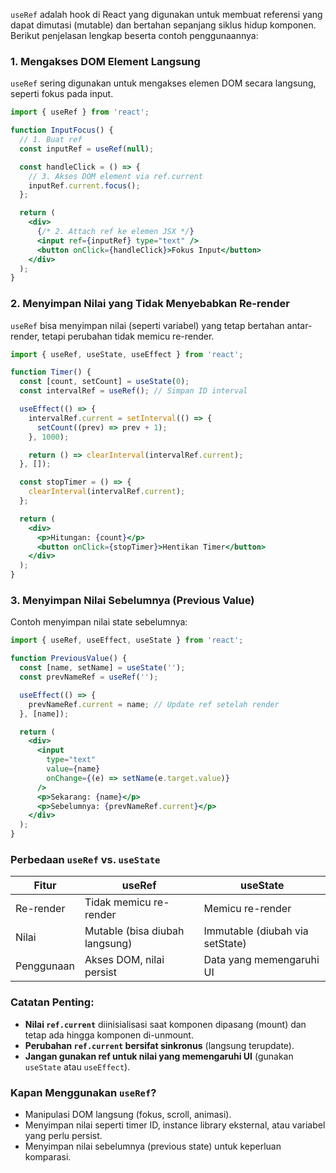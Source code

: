 `useRef` adalah hook di React yang digunakan untuk membuat referensi yang dapat dimutasi (mutable) dan bertahan sepanjang siklus hidup komponen. Berikut penjelasan lengkap beserta contoh penggunaannya:

### 1. **Mengakses DOM Element Langsung**
`useRef` sering digunakan untuk mengakses elemen DOM secara langsung, seperti fokus pada input.

```jsx
import { useRef } from 'react';

function InputFocus() {
  // 1. Buat ref
  const inputRef = useRef(null);

  const handleClick = () => {
    // 3. Akses DOM element via ref.current
    inputRef.current.focus();
  };

  return (
    <div>
      {/* 2. Attach ref ke elemen JSX */}
      <input ref={inputRef} type="text" />
      <button onClick={handleClick}>Fokus Input</button>
    </div>
  );
}
```

### 2. **Menyimpan Nilai yang Tidak Menyebabkan Re-render**
`useRef` bisa menyimpan nilai (seperti variabel) yang tetap bertahan antar-render, tetapi perubahan tidak memicu re-render.

```jsx
import { useRef, useState, useEffect } from 'react';

function Timer() {
  const [count, setCount] = useState(0);
  const intervalRef = useRef(); // Simpan ID interval

  useEffect(() => {
    intervalRef.current = setInterval(() => {
      setCount((prev) => prev + 1);
    }, 1000);

    return () => clearInterval(intervalRef.current);
  }, []);

  const stopTimer = () => {
    clearInterval(intervalRef.current);
  };

  return (
    <div>
      <p>Hitungan: {count}</p>
      <button onClick={stopTimer}>Hentikan Timer</button>
    </div>
  );
}
```

### 3. **Menyimpan Nilai Sebelumnya (Previous Value)**
Contoh menyimpan nilai state sebelumnya:

```jsx
import { useRef, useEffect, useState } from 'react';

function PreviousValue() {
  const [name, setName] = useState('');
  const prevNameRef = useRef('');

  useEffect(() => {
    prevNameRef.current = name; // Update ref setelah render
  }, [name]);

  return (
    <div>
      <input
        type="text"
        value={name}
        onChange={(e) => setName(e.target.value)}
      />
      <p>Sekarang: {name}</p>
      <p>Sebelumnya: {prevNameRef.current}</p>
    </div>
  );
}
```

### Perbedaan `useRef` vs. `useState`
| **Fitur**          | **useRef**                     | **useState**                   |
|---------------------|--------------------------------|--------------------------------|
| Re-render           | Tidak memicu re-render         | Memicu re-render               |
| Nilai               | Mutable (bisa diubah langsung) | Immutable (diubah via setState)|
| Penggunaan          | Akses DOM, nilai persist       | Data yang memengaruhi UI       |

### Catatan Penting:
- **Nilai `ref.current`** diinisialisasi saat komponen dipasang (mount) dan tetap ada hingga komponen di-unmount.
- **Perubahan `ref.current` bersifat sinkronus** (langsung terupdate).
- **Jangan gunakan ref untuk nilai yang memengaruhi UI** (gunakan `useState` atau `useEffect`).

### Kapan Menggunakan `useRef`?
- Manipulasi DOM langsung (fokus, scroll, animasi).
- Menyimpan nilai seperti timer ID, instance library eksternal, atau variabel yang perlu persist.
- Menyimpan nilai sebelumnya (previous state) untuk keperluan komparasi.